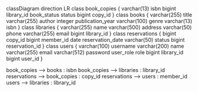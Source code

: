 classDiagram
direction LR
class book_copies {
varchar(13) isbn
bigint library_id
book_status status
bigint copy_id
}
class books {
varchar(255) title
varchar(255) author
integer publication_year
varchar(100) genre
varchar(13) isbn
}
class libraries {
varchar(255) name
varchar(500) address
varchar(50) phone
varchar(255) email
bigint library_id
}
class reservations {
bigint copy_id
bigint member_id
date reservation_date
varchar(50) status
bigint reservation_id
}
class users {
varchar(100) username
varchar(200) name
varchar(255) email
varchar(512) password
user_role role
bigint library_id
bigint user_id
}

book_copies  -->  books : isbn
book_copies  -->  libraries : library_id
reservations  -->  book_copies : copy_id
reservations  -->  users : member_id
users  -->  libraries : library_id